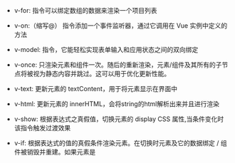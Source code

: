 - v-for:
  指令可以绑定数组的数据来渲染一个项目列表

- v-on:（缩写@）
  指令添加一个事件监听器，通过它调用在 Vue 实例中定义的方法

- v-model:
  指令，它能轻松实现表单输入和应用状态之间的双向绑定

- v-once:
  只渲染元素和组件一次。随后的重新渲染，元素/组件及其所有的子节点将被视为静态内容并跳过。这可以用于优化更新性能。

- v-text:
  更新元素的 textContent，用于将元素显示在界面中

- v-html:
  更新元素的 innerHTML，会将string的html解析出来并且进行渲染

- v-show:
  根据表达式之真假值，切换元素的 display CSS 属性,当条件变化时该指令触发过渡效果

- v-if:
  根据表达式的值的真假条件渲染元素。在切换时元素及它的数据绑定 / 组件被销毁并重建。如果元素是 <template> ，将提出它的内容作为条件块

- v-bind:（缩写:）
  v-bind给属性绑定指。动态地绑定一个或多个特性，或一个组件 prop 到表达式。语法糖 :

- v-slot:（缩写#）
  可放置在函数参数位置的 JavaScript 表达式 (在支持的环境下可使用解构)。可选，即只需要在为插槽传入 prop 的时候使用

- v-pre:
  跳过这个元素和它的子元素的编译过程

- v-cloak:
  这个指令保持在元素上直到关联实例结束编译。
  v-cloak：vue解析前有这个属性，解析后没有这个属性（防止js解析前用户可以看到{{message}}）

- created:在模板渲染成html前调用，即通常初始化某些属性值，然后再渲染成视图。
- mounted:在模板渲染成html后调用，通常是初始化页面完成后，再对html的dom节点进行一些需要的操作。
  